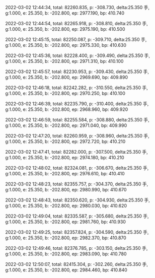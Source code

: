 2022-03-02 12:44:34, total: 82260.835, p: -308.730, delta:25.350 手, g:1.000, e: 25.350, b: -202.800, ep: 2977.190, bp: 410.740

2022-03-02 12:44:54, total: 82265.918, p: -308.810, delta:25.350 手, g:1.000, e: 25.350, b: -202.800, ep: 2975.190, bp: 410.500

2022-03-02 12:45:15, total: 82250.087, p: -309.710, delta:25.350 手, g:1.000, e: 25.350, b: -202.800, ep: 2975.330, bp: 410.630

2022-03-02 12:45:36, total: 82228.400, p: -309.490, delta:25.350 手, g:1.000, e: 25.350, b: -202.800, ep: 2971.310, bp: 410.100

2022-03-02 12:45:57, total: 82230.953, p: -309.430, delta:25.350 手, g:1.000, e: 25.350, b: -202.800, ep: 2969.690, bp: 409.890

2022-03-02 12:46:18, total: 82242.282, p: -310.550, delta:25.350 手, g:1.000, e: 25.350, b: -202.800, ep: 2970.250, bp: 410.100

2022-03-02 12:46:39, total: 82235.790, p: -310.400, delta:25.350 手, g:1.000, e: 25.350, b: -202.800, ep: 2968.960, bp: 409.920

2022-03-02 12:46:59, total: 82255.584, p: -308.880, delta:25.350 手, g:1.000, e: 25.350, b: -202.800, ep: 2971.040, bp: 409.990

2022-03-02 12:47:20, total: 82260.959, p: -308.960, delta:25.350 手, g:1.000, e: 25.350, b: -202.800, ep: 2972.720, bp: 410.210

2022-03-02 12:47:41, total: 82282.000, p: -307.500, delta:25.350 手, g:1.000, e: 25.350, b: -202.800, ep: 2974.180, bp: 410.210

2022-03-02 12:48:02, total: 82324.081, p: -306.670, delta:25.350 手, g:1.000, e: 25.350, b: -202.800, ep: 2976.610, bp: 410.410

2022-03-02 12:48:23, total: 82355.757, p: -304.370, delta:25.350 手, g:1.000, e: 25.350, b: -202.800, ep: 2980.990, bp: 410.670

2022-03-02 12:48:43, total: 82350.620, p: -304.930, delta:25.350 手, g:1.000, e: 25.350, b: -202.800, ep: 2980.030, bp: 410.620

2022-03-02 12:49:04, total: 82335.587, p: -305.680, delta:25.350 手, g:1.000, e: 25.350, b: -202.800, ep: 2981.760, bp: 410.930

2022-03-02 12:49:25, total: 82357.824, p: -304.590, delta:25.350 手, g:1.000, e: 25.350, b: -202.800, ep: 2982.370, bp: 410.870

2022-03-02 12:49:46, total: 82376.785, p: -303.150, delta:25.350 手, g:1.000, e: 25.350, b: -202.800, ep: 2983.090, bp: 410.780

2022-03-02 12:50:07, total: 82415.304, p: -302.260, delta:25.350 手, g:1.000, e: 25.350, b: -202.800, ep: 2984.460, bp: 410.840